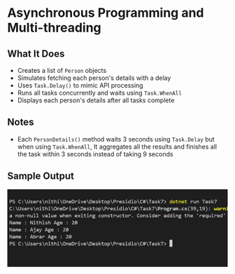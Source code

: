 # Asynchronous Programming and Multi-threading

## What It Does
- Creates a list of `Person` objects
- Simulates fetching each person's details with a delay
- Uses `Task.Delay()` to mimic API processing
- Runs all tasks concurrently and waits using `Task.WhenAll`
- Displays each person's details after all tasks complete

## Notes 
- Each `PersonDetails()` method waits 3 seconds using `Task.Delay` but when using `Task.WhenAll`, It aggregates all the results and finishes all the task within 3 seconds instead of taking 9 seconds


## Sample Output

![Output](output.png)